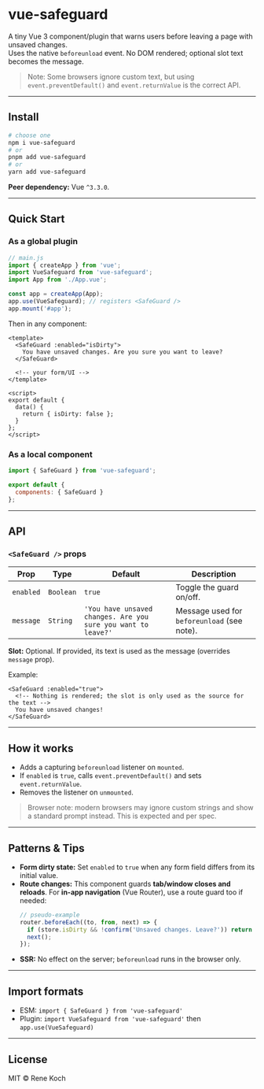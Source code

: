 # vue-safeguard

A tiny Vue 3 component/plugin that warns users before leaving a page with unsaved changes.  
Uses the native `beforeunload` event. No DOM rendered; optional slot text becomes the message.

> Note: Some browsers ignore custom text, but using `event.preventDefault()` and `event.returnValue` is the correct API.

---

## Install

```bash
# choose one
npm i vue-safeguard
# or
pnpm add vue-safeguard
# or
yarn add vue-safeguard
```

**Peer dependency:** Vue `^3.3.0`.

---

## Quick Start

### As a global plugin

```js
// main.js
import { createApp } from 'vue';
import VueSafeguard from 'vue-safeguard';
import App from './App.vue';

const app = createApp(App);
app.use(VueSafeguard); // registers <SafeGuard />
app.mount('#app');
```

Then in any component:

```vue
<template>
  <SafeGuard :enabled="isDirty">
    You have unsaved changes. Are you sure you want to leave?
  </SafeGuard>

  <!-- your form/UI -->
</template>

<script>
export default {
  data() {
    return { isDirty: false };
  }
};
</script>
```

### As a local component

```js
import { SafeGuard } from 'vue-safeguard';

export default {
  components: { SafeGuard }
};
```

---

## API

### `<SafeGuard />` props

| Prop      | Type      | Default                                                               | Description                                   |
|-----------|-----------|-----------------------------------------------------------------------|-----------------------------------------------|
| `enabled` | `Boolean` | `true`                                                                | Toggle the guard on/off.                      |
| `message` | `String`  | `'You have unsaved changes. Are you sure you want to leave?'`         | Message used for `beforeunload` (see note).   |

**Slot:** Optional. If provided, its text is used as the message (overrides `message` prop).

Example:

```vue
<SafeGuard :enabled="true">
  <!-- Nothing is rendered; the slot is only used as the source for the text -->
  You have unsaved changes!
</SafeGuard>
```

---

## How it works

- Adds a capturing `beforeunload` listener on `mounted`.
- If `enabled` is `true`, calls `event.preventDefault()` and sets `event.returnValue`.
- Removes the listener on `unmounted`.

> Browser note: modern browsers may ignore custom strings and show a standard prompt instead. This is expected and per spec.

---

## Patterns & Tips

- **Form dirty state:** Set `enabled` to `true` when any form field differs from its initial value.
- **Route changes:** This component guards **tab/window closes and reloads**. For **in-app navigation** (Vue Router), use a route guard too if needed:
  ```js
  // pseudo-example
  router.beforeEach((to, from, next) => {
    if (store.isDirty && !confirm('Unsaved changes. Leave?')) return next(false);
    next();
  });
  ```
- **SSR:** No effect on the server; `beforeunload` runs in the browser only.

---

## Import formats

- ESM: `import { SafeGuard } from 'vue-safeguard'`
- Plugin: `import VueSafeguard from 'vue-safeguard'` then `app.use(VueSafeguard)`

---

## License

MIT © Rene Koch
